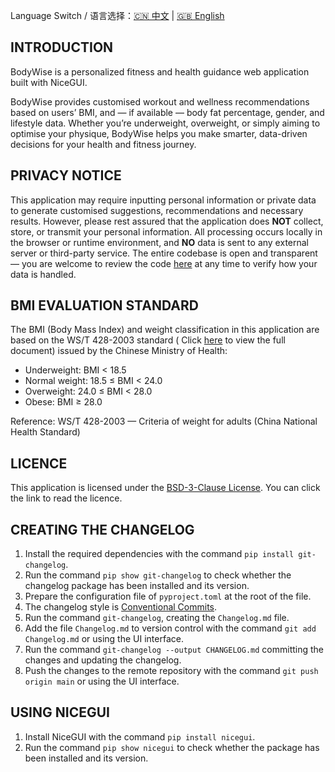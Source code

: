 Language Switch / 语言选择：[🇨🇳 中文](./README.zh-CN.md) | [🇬🇧 English ](./README.md)

**INTRODUCTION**
---
BodyWise is a personalized fitness and health guidance web application built with NiceGUI.

BodyWise provides customised
workout and wellness recommendations based on users’ BMI, and — if available — body fat percentage, gender, and
lifestyle data. Whether you’re underweight, overweight, or simply aiming to optimise your physique, BodyWise helps you
make smarter, data-driven decisions for your health and fitness journey.

**PRIVACY NOTICE**
---
This application may require inputting personal information or private data to generate customised suggestions,
recommendations and necessary results. However, please rest assured that the application does **NOT** collect, store, or
transmit your personal information. All processing occurs locally in the browser or runtime environment, and **NO** data
is sent to any external server or third-party service. The entire codebase is open and transparent — you are welcome to
review the code [here](./) at any time to verify how your data is handled.

**BMI EVALUATION STANDARD**
---
The BMI (Body Mass Index) and weight classification in this application are based on the WS/T 428-2003 standard (
Click [here](./assets/WS-T428-2003.pdf) to view the full document) issued by the Chinese Ministry of Health:

- Underweight: BMI < 18.5
- Normal weight: 18.5 ≤ BMI < 24.0
- Overweight: 24.0 ≤ BMI < 28.0
- Obese: BMI ≥ 28.0

Reference: WS/T 428-2003 — Criteria of weight for adults (China National Health Standard)

**LICENCE**
---
This application is licensed under the [BSD-3-Clause License](LICENSE). You can click the link to read the licence.

**CREATING THE CHANGELOG**
---

1. Install the required dependencies with the command `pip install git-changelog`.
2. Run the command `pip show git-changelog` to check whether the changelog package has been installed and its version.
3. Prepare the configuration file of `pyproject.toml` at the root of the file.
4. The changelog style is [Conventional Commits](https://www.conventionalcommits.org/en/v1.0.0/).
5. Run the command `git-changelog`, creating the `Changelog.md` file.
6. Add the file `Changelog.md` to version control with the command `git add Changelog.md` or using the UI interface.
7. Run the command `git-changelog --output CHANGELOG.md` committing the changes and updating the changelog.
8. Push the changes to the remote repository with the command `git push origin main` or using the UI interface.

**USING NICEGUI**
---

1. Install NiceGUI with the command `pip install nicegui`.
2. Run the command `pip show nicegui` to check whether the package has been installed and its version.